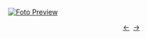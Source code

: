 [![Foto Preview](preview/n789.avif)](https://20essentials.github.io/project-000-789)

<div align="center" style="display: flex; justify-content: center;">
  <a  href="https://github.com/20essentials/project-000-788" target="_blank">&#8592;</a>
  &nbsp;&nbsp;
  <a  href="https://github.com/20essentials/project-000-790" target="_blank">&#8594;</a>
</div>
